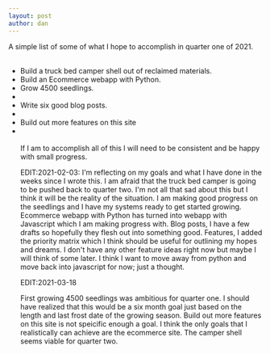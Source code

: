 ```yaml
---
layout: post
author: dan
---
```

A simple list of some of what I hope to accomplish in quarter one of 2021.
<br><br>
<ul>
<li>Build a truck bed camper shell out of reclaimed materials.</li>
<li>Build an Ecommerce webapp with Python.</li>
<li>Grow 4500 seedlings.<li>
<li>Write six good blog posts.<li>
<li>Build out more features on this site<li>
<br><br>
If I am to accomplish all of this I will need to be consistent and be happy with small progress. 

EDIT:2021-02-03: I'm reflecting on my goals and what I have done in the weeks since I wrote this. I am afraid that the truck bed camper is going to be pushed back to quarter two. I'm not all that sad about this but I think it will be the reality of the situation. I am making good progress on the seedlings and I have my systems ready to get started growing. Ecommerce webapp with Python has turned into webapp with Javascript which I am making progress with. Blog posts, I have a few drafts so hopefully they flesh out into something good. Features, I added the priority matrix which I think should be useful for outlining my hopes and dreams. I don't have any other feature ideas right now but maybe I will think of some later. I think I want to move away from python and move back into javascript for now; just a thought.

EDIT:2021-03-18

First growing 4500 seedlings was ambitious for quarter one. I should have realized that this would be a six month goal just based on the length and last frost date of the growing season.
Build out more features on this site is not speicific enough a goal. 
I think the only goals that I realistically can achieve are the ecommerce site. The camper shell seems viable for quarter two.